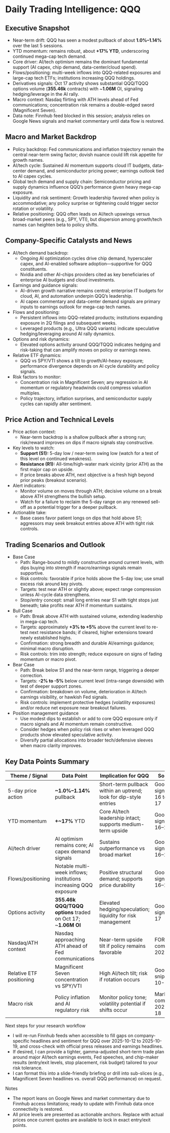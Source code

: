 # Daily Trading Intelligence: QQQ

## Executive Snapshot
- Near-term drift: QQQ has seen a modest pullback of about **1.0%–1.14%** over the last 5 sessions.
- YTD momentum: remains robust, about **+17% YTD**, underscoring continued mega-cap tech demand.
- Core driver: AI/tech optimism remains the dominant fundamental support (AI capex, chip demand, data-center/cloud spend).
- Flows/positioning: multi-week inflows into QQQ-related exposures and large-cap tech ETFs; institutions increasing QQQ holdings.
- Derivatives signals: Oct 17 activity shows substantial QQQ/TQQQ options volume (**355.46k** contracts) with ~**1.06M** OI, signaling hedging/leverage in the AI rally.
- Macro context: Nasdaq flirting with ATH levels ahead of Fed communications; concentration risk remains a double-edged sword (Magnificent Seven).
- Data note: Finnhub feed blocked in this session; analysis relies on Google News signals and market commentary until data flow is restored.

## Macro and Market Backdrop
- Policy backdrop: Fed communications and inflation trajectory remain the central near-term swing factor; dovish nuance could lift risk appetite for growth names.
- AI/tech cycle: Sustained AI momentum supports cloud IT budgets, data-center demand, and semiconductor pricing power; earnings outlook tied to AI capex cycles.
- Global tech demand and supply chain: Semiconductor pricing and supply dynamics influence QQQ’s performance given heavy mega-cap exposure.
- Liquidity and risk sentiment: Growth leadership favored when policy is accommodative; any policy surprise or tightening could trigger sector rotation or volatility.
- Relative positioning: QQQ often leads on AI/tech upswings versus broad-market peers (e.g., SPY, VTI), but dispersion among growth/tech names can heighten beta to policy shifts.

## Company-Specific Catalysts and News
- AI/tech demand backdrop:
  - Ongoing AI optimization cycles drive chip demand, hyperscaler capex, and AI-enabled software adoption—supportive for QQQ constituents.
  - Nvidia and other AI-chips providers cited as key beneficiaries of enterprise AI budgets and cloud investments.
- Earnings and guidance signals:
  - AI-driven growth narrative remains central; enterprise IT budgets for cloud, AI, and automation underpin QQQ’s leadership.
  - AI capex commentary and data-center demand signals are primary inputs to earnings outlook for mega-cap tech names.
- Flows and positioning:
  - Persistent inflows into QQQ-related products; institutions expanding exposure in 2Q filings and subsequent weeks.
  - Leveraged products (e.g., Ultra QQQ variants) indicate speculative hedging/leveraging around AI rally dynamics.
- Options and risk dynamics:
  - Elevated options activity around QQQ/TQQQ indicates hedging and risk-taking that can amplify moves on policy or earnings news.
- Relative ETF dynamics:
  - QQQ vs SPY/VTI shows a tilt to growth/AI-heavy exposure; performance divergence depends on AI cycle durability and policy signals.
- Risk factors to monitor:
  - Concentration risk in Magnificent Seven; any regression in AI momentum or regulatory headwinds could compress valuation multiples.
  - Policy trajectory, inflation surprises, and semiconductor supply cycles can rapidly alter sentiment.

## Price Action and Technical Levels
- Price action context:
  - Near-term backdrop is a shallow pullback after a strong run; risk/reward improves on dips if macro signals stay constructive.
- Key levels to watch:
  - **Support (S1):** 5-day low / near-term swing low (watch for a test of this level on continued weakness).
  - **Resistance (R1):** All-time/high-water mark vicinity (prior ATH) as the first major cap on upside.
  - If price breaks above ATH, next objective is a fresh high beyond prior peaks (breakout scenario).
- Alert indicators:
  - Monitor volume on moves through ATH; decisive volume on a break above ATH strengthens the bullish setup.
  - Watch for a failure to reclaim the 5-day range on any renewed sell-off as a potential trigger for a deeper pullback.
- Actionable take:
  - Base cases favor patient longs on dips that hold above S1; aggressors may seek breakout entries above ATH with tight risk controls.

## Trading Scenarios and Outlook
- Base Case
  - Path: Range-bound to mildly constructive around current levels, with dips buying into strength if macro/earnings signals remain supportive.
  - Risk controls: favorable if price holds above the 5-day low; use small excess risk around key pivots.
  - Targets: test near ATH or slightly above; expect range compression unless AI-cycle data strengthens.
  - Stop/entry concept: small long entries near S1 with tight stops just beneath; take profits near ATH if momentum sustains.
- Bull Case
  - Path: Break above ATH with sustained volume, extending leadership in mega-cap tech.
  - Targets: approximately **+3% to +5%** above the current level to re-test next resistance bands; if cleared, higher extensions toward newly established highs.
  - Confirmation: strong breadth and durable AI/earnings guidance; minimal macro disruption.
  - Risk controls: trim into strength; reduce exposure on signs of fading momentum or macro pivot.
- Bear Case
  - Path: Break below S1 and the near-term range, triggering a deeper correction.
  - Targets: **-2% to -5%** below current level (intra-range downside) with test of deeper support zones.
  - Confirmation: breakdown on volume, deterioration in AI/tech earnings visibility, or hawkish Fed signals.
  - Risk controls: implement protective hedges (volatility exposures) and/or reduce net exposure near breakout failures.
- Position management guidance
  - Use modest dips to establish or add to core QQQ exposure only if macro signals and AI momentum remain constructive.
  - Consider hedges when policy risk rises or when leveraged QQQ products show elevated speculative activity.
  - Diversify partial allocations into broader tech/defensive sleeves when macro clarity improves.

## Key Data Points Summary
| Theme / Signal | Data Point | Implication for QQQ | Source (approx) |
| - | - | - | - |
| 5-day price action | **~1.0%–1.14%** pullback | Short-term pullback within an uptrend; look for dip-style entries | Google News signals, 2025-10-16 to 2025-10-17 |
| YTD momentum | **+~17%** YTD | Core AI/tech leadership intact; supports medium-term upside | Google News signals, 2025-10-16–10-17 |
| AI/tech driver | AI optimism remains core; AI capex demand signals | Sustains outperformance vs broad market | Google News signals, 2025-10-16–10-18 |
| Flows/positioning | Notable multi-week inflows; institutions increasing QQQ exposure | Positive structural demand; supports price durability | Google News signals, 2025-10-16–10-18 |
| Options activity | **355.46k QQQ/TQQQ options** traded on Oct 17; ~**1.06M OI** | Elevated hedging/speculation; liquidity for risk management | Google News signals, 2025-10-17 |
| Nasdaq/ATH context | Nasdaq approaching ATH ahead of Fed communications | Near-term upside tilt if policy remains favorable | FOREX.com/market commentary, 2025-10-17 |
| Relative ETF positioning | Magnificent Seven concentration vs SPY/VTI | High AI/tech tilt; risk if rotation occurs | Google News snippets, 2025-10-16–10-18 |
| Macro risk | Policy inflation and AI regulatory risk | Monitor policy tone; volatility potential if shifts occur | Market commentary, 2025-10-16–10-18 |

Next steps for your research workflow
- I will re-run Finnhub feeds when accessible to fill gaps on company-specific headlines and sentiment for QQQ over 2025-10-12 to 2025-10-19, and cross-check with official press releases and earnings headlines.
- If desired, I can provide a tighter, gamma-adjusted short-term trade plan around major AI/tech earnings events, Fed speeches, and chip-maker results (entry/exit levels, stop placement, risk budget) tailored to your risk tolerance.
- I can format this into a slide-friendly briefing or drill into sub-slices (e.g., Magnificent Seven headlines vs. overall QQQ performance) on request.

Notes
- The report leans on Google News and market commentary due to Finnhub access limitations; ready to update with Finnhub data once connectivity is restored.
- All price levels are presented as actionable anchors. Replace with actual prices once current quotes are available to lock in exact entry/exit points.